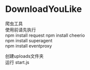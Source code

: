 # DownloadYouLike
爬虫工具<br>
使用前请先执行<br>
npm install request
npm install cheerio<br>
npm install superagent<br>
npm install eventproxy<br>

创建uploads文件夹<br>
运行 start.js<br>
